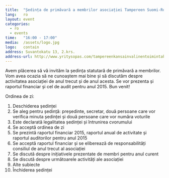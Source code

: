 ```yaml
---
title:  "Ședința de primăvară a membrilor asociației Tampereen Suomi-Romania ry 2016"
lang:   ro
layout: event
categories:
  - ro
  - events
time:   "16:00 - 17:00"
media:  /assets/logo.jpg
logo:   contain
address: Suvantokatu 13, 2.krs.
address-url: http://www.yritysopas.com/tampereenkansainvalinentoimintakeskus/
---
```


Avem plăcerea să vă invităm la ședința statutară de primăvară a membrilor. Vom avea ocazia să ne cunoaștem mai bine și să discutăm despre activitatea asociației de anul trecut și de anul acesta. Se vor prezenta și raportul financiar și cel de audit pentru anul 2015. Bun venit!
 
Ordinea de zi:

1. Deschiderea ședinței
2. Se aleg pentru ședință: președinte, secretar, două persoane care vor verifica minuta ședinței și două persoane care vor număra voturile
3. Este declarată legalitatea ședinței și întrunirea cvorumului
4. Se acceptă ordinea de zi
5. Se prezintă raportul financiar 2015, raportul anual de activitate și raportul auditorilor pentru anul 2015
6. Se acceptă raportul financiar și se eliberează de responsabilități consiliul de anul trecut al asociației
7. Se discută despre inițiativele prezentate de membri pentru anul curent
8. Se discută despre următoarele activități ale asociației
9. Alte subiecte
10. Închiderea ședinței